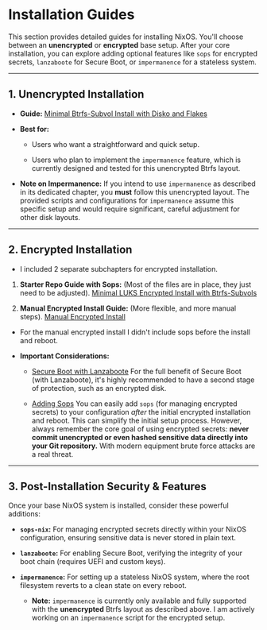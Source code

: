 # Installation Guides

This section provides detailed guides for installing NixOS. You'll choose
between an **unencrypted** or **encrypted** base setup. After your core
installation, you can explore adding optional features like `sops` for encrypted
secrets, `lanzaboote` for Secure Boot, or `impermanence` for a stateless system.

---

## 1. Unencrypted Installation

- **Guide:**
  [Minimal Btrfs-Subvol Install with Disko and Flakes](./unencrypted/minimal_install.md)
- **Best for:**

  - Users who want a straightforward and quick setup.

  - Users who plan to implement the `impermanence` feature, which is currently
    designed and tested for this unencrypted Btrfs layout.

- **Note on Impermanence:** If you intend to use `impermanence` as described in
  its dedicated chapter, you **must** follow this unencrypted layout. The
  provided scripts and configurations for `impermanence` assume this specific
  setup and would require significant, careful adjustment for other disk
  layouts.

---

## 2. Encrypted Installation

- I included 2 separate subchapters for encrypted installation.

1. **Starter Repo Guide with Sops:** (Most of the files are in place, they just
   need to be adjusted).
   [Minimal LUKS Encrypted Install with Btrfs-Subvols](./encrypted/luks_install.md)

2. **Manual Encrypted Install Guide:** (More flexible, and more manual steps).
   [Manual Encrypted Install](https://github.com/saylesss88/nix-book/blob/main/src/installation/encrypted_manual.md)

- For the manual encrypted install I didn't include sops before the install and
  reboot.

- **Important Considerations:**

  - [Secure Boot with Lanzaboote](https://saylesss88.github.io/nix/lanzaboote.html)
    For the full benefit of Secure Boot (with Lanzaboote), it's highly
    recommended to have a second stage of protection, such as an encrypted disk.

  - [Adding Sops](https://saylesss88.github.io/nix/sops-nix.html) You can easily
    add `sops` (for managing encrypted secrets) to your configuration _after_
    the initial encrypted installation and reboot. This can simplify the initial
    setup process. However, always remember the core goal of using encrypted
    secrets: **never commit unencrypted or even hashed sensitive data directly
    into your Git repository.** With modern equipment brute force attacks are a
    real threat.

---

## 3. Post-Installation Security & Features

Once your base NixOS system is installed, consider these powerful additions:

- **`sops-nix`:** For managing encrypted secrets directly within your NixOS
  configuration, ensuring sensitive data is never stored in plain text.

- **`lanzaboote`:** For enabling Secure Boot, verifying the integrity of your
  boot chain (requires UEFI and custom keys).

- **`impermanence`:** For setting up a stateless NixOS system, where the root
  filesystem reverts to a clean state on every reboot.

  - **Note:** `impermanence` is currently only available and fully supported
    with the **unencrypted** Btrfs layout as described above. I am actively
    working on an `impermanence` script for the encrypted setup.
